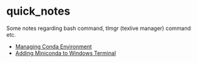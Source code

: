 # quick_notes
Some notes regarding bash command, tlmgr (texlive manager) command etc.

- [Managing Conda Environment](managing-conda-env.md)
- [Adding Miniconda to Windows Terminal](Adding-miniconda-to-windows-Terminal.md)
